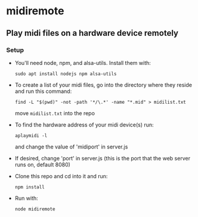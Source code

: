# midiremote
## Play midi files on a hardware device remotely

### Setup
- You'll need node, npm, and alsa-utils. Install them with:

  `sudo apt install nodejs npm alsa-utils`

- To create a list of your midi files, go into the directory where they reside and run this command:

  `find -L "$(pwd)" -not -path '*/\.*' -name "*.mid" > midilist.txt`
  
  move `midilist.txt` into the repo
  

- To find the hardware address of your midi device(s) run:

  `aplaymidi -l`

   and change the value of 'midiport' in server.js


- If desired, change 'port' in server.js (this is the port that the web server runs on, default 8080)

- Clone this repo and cd into it and run:
  
  `npm install`

- Run with:

  `node midiremote`
